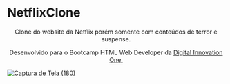 # NetflixClone

<p align="center">Clone do website da Netflix porém somente com conteúdos de terror e suspense.</p>
<p align="center">Desenvolvido para o Bootcamp HTML Web Developer da <a href="https://web.digitalinnovation.one/" _target="blank">Digital Innovation One.</p>

 ![Captura de Tela (180)](https://user-images.githubusercontent.com/79586479/126449714-3a42c004-7a11-469a-9579-7e276e06b6c6.png)


